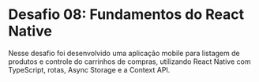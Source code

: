 # Desafio 08: Fundamentos do React Native

Nesse desafio foi desenvolvido uma aplicação mobile para listagem de produtos e controle do carrinhos de compras, utilizando React Native com TypeScript, rotas, Async Storage e a Context API.
